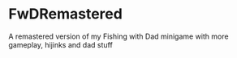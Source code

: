 # FwDRemastered
A remastered version of my Fishing with Dad minigame with more gameplay, hijinks and dad stuff
